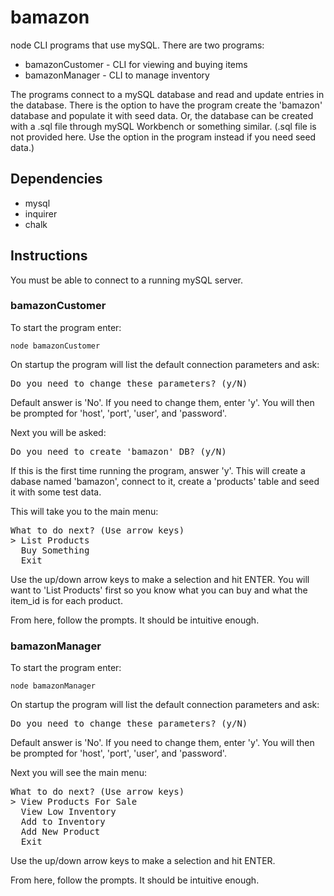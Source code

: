 # bamazon
node CLI programs that use mySQL. There are two programs:
- bamazonCustomer - CLI for viewing and buying items
- bamazonManager - CLI to manage inventory

The programs connect to a mySQL database and read and update entries in the database. There is the option to have the program create the 'bamazon' database and populate it with seed data. Or, the database can be created with a .sql file through mySQL Workbench or something similar. (.sql file is not provided here. Use the option in the program instead if you need seed data.)
## Dependencies
- mysql
- inquirer
- chalk

## Instructions
You must be able to connect to a running mySQL server.

### bamazonCustomer
To start the program enter:

<code>node bamazonCustomer</code>

On startup the program will list the default connection parameters and ask:

<pre>Do you need to change these parameters? (y/N)</pre>

Default answer is 'No'. If you need to change them, enter 'y'. You will then be prompted for 'host', 'port', 'user', and 'password'.

Next you will be asked:

<pre>Do you need to create 'bamazon' DB? (y/N)</pre>

If this is the first time running the program, answer 'y'. This will create a dabase named 'bamazon', connect to it, create a 'products' table and seed it with some test data.

This will take you to the main menu:

<pre>
What to do next? (Use arrow keys)
> List Products
  Buy Something
  Exit
</pre>
Use the up/down arrow keys to make a selection and hit ENTER. You will want to 'List Products' first so you know what you can buy and what the item_id is for each product.

From here, follow the prompts. It should be intuitive enough.

### bamazonManager
To start the program enter:

<code>node bamazonManager</code>

On startup the program will list the default connection parameters and ask:

<pre>Do you need to change these parameters? (y/N)</pre>

Default answer is 'No'. If you need to change them, enter 'y'. You will then be prompted for 'host', 'port', 'user', and 'password'.

Next you will see the main menu:

<pre>
What to do next? (Use arrow keys)
> View Products For Sale
  View Low Inventory
  Add to Inventory
  Add New Product
  Exit
</pre>
Use the up/down arrow keys to make a selection and hit ENTER. 

From here, follow the prompts. It should be intuitive enough.